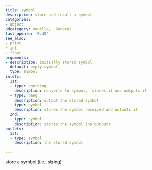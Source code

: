 ```yaml
---
title: symbol
description: store and recall a symbol
categories:
- object
pdcategory: vanilla,  General
last_update: '0.45'
see_also:
- print
- int
- float
arguments:
- description: initially stored symbol 
  default: empty symbol
  type: symbol
inlets:
  1st:
  - type: anything
    description: converts to symbol,  stores it and outputs it
  - type: bang
    description: output the stored symbol
  - type: symbol
    description: stores the symbol received and outputs it
  2nd:
  - type: symbol
    description: stores the symbol (no output)
outlets:
  1st:
  - type: symbol
    description: the stored symbol

---
```


store a symbol (i.e., string)

